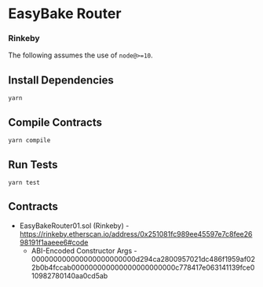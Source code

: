 # EasyBake Router

### Rinkeby

The following assumes the use of `node@>=10`.

## Install Dependencies

`yarn`

## Compile Contracts

`yarn compile`

## Run Tests

`yarn test`

## Contracts
- EasyBakeRouter01.sol (Rinkeby) - https://rinkeby.etherscan.io/address/0x251081fc989ee45597e7c8fee2698191f1aaeee6#code
    - ABI-Encoded Constructor Args - 000000000000000000000000d294ca2800957021dc486f1959af022b0b4fccab000000000000000000000000c778417e063141139fce010982780140aa0cd5ab
    